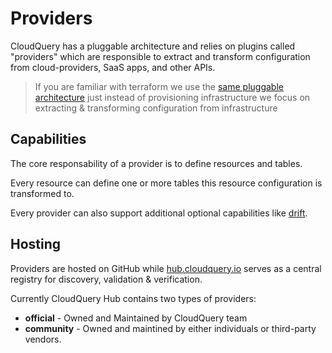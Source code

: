 # Providers

CloudQuery has a pluggable architecture and relies on plugins called "providers" which are responsible to extract and transform configuration from cloud-providers, SaaS apps, and other APIs.

> If you are familiar with terraform we use the [same pluggable architecture](https://www.terraform.io/docs/language/providers/index.html) just instead of provisioning infrastructure we focus on extracting & transforming configuration from infrastructure

## Capabilities

The core responsability of a provider is to define resources and tables.

Every resource can define one or more tables this resource configuration is transformed to.

Every provider can also support additional optional capabilities like [drift](../drift/overview).

## Hosting

Providers are hosted on GitHub while [hub.cloudquery.io](https://hub.cloudquery.io) serves as a central registry for discovery, validation & verification.

Currently CloudQuery Hub contains two types of providers:
- **official** - Owned and Maintained by CloudQuery team
- **community** - Owned and maintined by either individuals or third-party vendors.